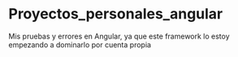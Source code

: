 # Proyectos_personales_angular
Mis pruebas y errores en Angular, ya que este framework lo estoy empezando a dominarlo por cuenta propia
